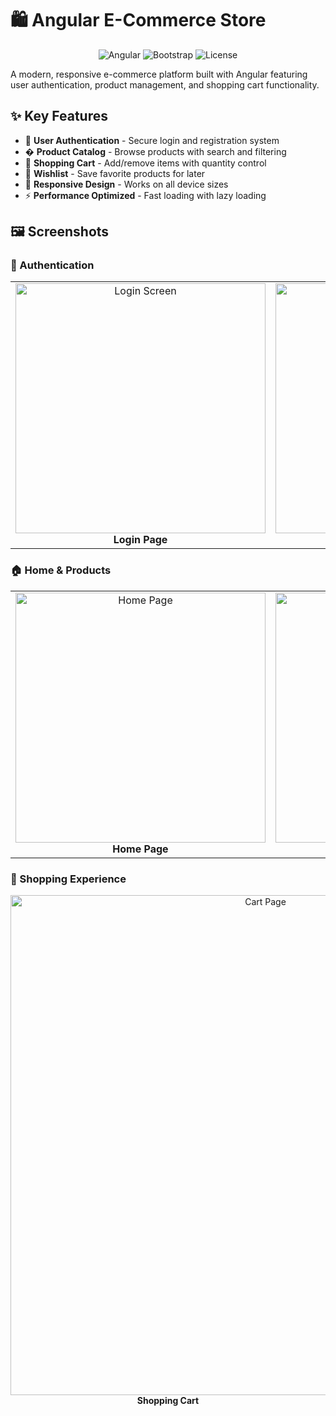 # 🛍️ Angular E-Commerce Store

<p align="center">
  <img src="https://img.shields.io/badge/Angular-DD0031?style=for-the-badge&logo=angular&logoColor=white" alt="Angular">
  <img src="https://img.shields.io/badge/Bootstrap-7952B3?style=for-the-badge&logo=bootstrap&logoColor=white" alt="Bootstrap">
  <img src="https://img.shields.io/badge/license-MIT-blue?style=for-the-badge" alt="License">
</p>

A modern, responsive e-commerce platform built with Angular featuring user authentication, product management, and shopping cart functionality.

## ✨ Key Features

- 🔐 **User Authentication** - Secure login and registration system
- � **Product Catalog** - Browse products with search and filtering
- 🛒 **Shopping Cart** - Add/remove items with quantity control
- 💖 **Wishlist** - Save favorite products for later
- 📱 **Responsive Design** - Works on all device sizes
- ⚡ **Performance Optimized** - Fast loading with lazy loading

## 🖼️ Screenshots

### 🔐 Authentication

<table>
  <tr>
    <td align="center">
      <img src="https://github.com/user-attachments/assets/f0d0a6d1-abb6-459a-b138-e68c4c29be89" width="400" alt="Login Screen">
      <br><strong>Login Page</strong>
    </td>
    <td align="center">
      <img src="https://github.com/user-attachments/assets/9d958631-b114-4f44-8900-5883f9b42f16" width="400" alt="Register Screen">
      <br><strong>Registration Page</strong>
    </td>
  </tr>
</table>

### 🏠 Home & Products

<table>
  <tr>
    <td align="center">
      <img src="https://github.com/user-attachments/assets/fd61b638-6b3e-4acd-bb35-7668629f6cce" width="400" alt="Home Page">
      <br><strong>Home Page</strong>
    </td>
    <td align="center">
      <img src="https://github.com/user-attachments/assets/ce6de144-c50c-4039-8466-a45a3edda17c" width="400" alt="Product Search">
      <br><strong>Product Search</strong>
    </td>
  </tr>
</table>

### 🛒 Shopping Experience

<p align="center">
  <img src="https://github.com/user-attachments/assets/129452d9-793f-4aee-9ee8-2631c7fc240d" width="800" alt="Cart Page">
  <br><strong>Shopping Cart</strong>
</p>

